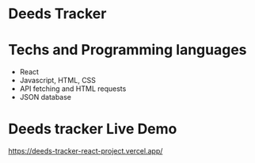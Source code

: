 # Deeds Tracker

# Techs and Programming languages
- React
- Javascript, HTML, CSS
- API fetching and HTML requests
- JSON database

# Deeds tracker Live Demo
https://deeds-tracker-react-project.vercel.app/
